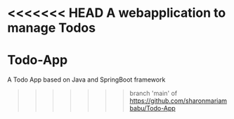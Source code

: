 <<<<<<< HEAD
A webapplication to manage Todos
=======
# Todo-App
A Todo App based on Java and SpringBoot framework
>>>>>>> branch 'main' of https://github.com/sharonmariambabu/Todo-App
